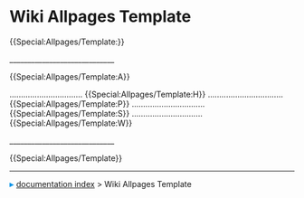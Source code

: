 # Wiki Allpages Template
{{Special:Allpages/Template:}}

\_\_\_\_\_\_\_\_\_\_\_\_\_\_\_\_\_\_\_\_\_\_\_\_\_\_\_\_\_


{{Special:Allpages/Template:A}}

\...\...\...\...\...\...\...\...\...\..... {{Special:Allpages/Template:H}} \...\...\...\...\...\...\...\...\...\...\... {{Special:Allpages/Template:P}} \...\...\...\...\...\...\...\...\...\..... {{Special:Allpages/Template:S}} \...\...\...\...\...\...\...\...\...\.... {{Special:Allpages/Template:W}}

\_\_\_\_\_\_\_\_\_\_\_\_\_\_\_\_\_\_\_\_\_\_\_\_\_\_\_\_\_


{{Special:Allpages/Template}}



---
![](images/Right_arrow.png) [documentation index](../README.md) > Wiki Allpages Template
